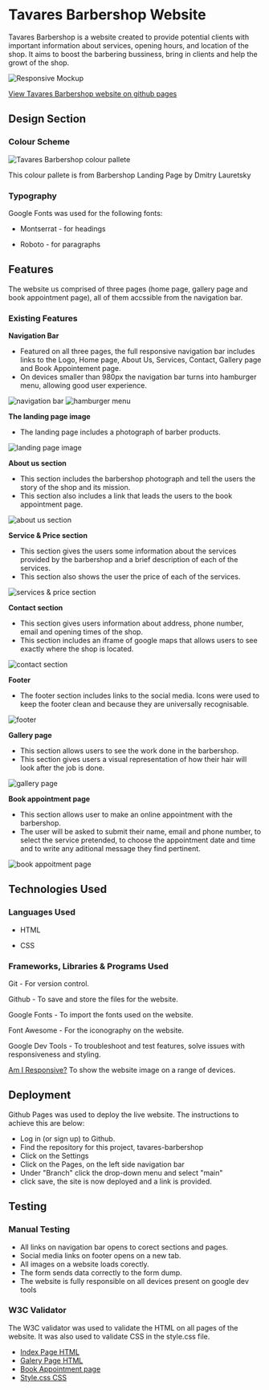 # Tavares Barbershop Website 

Tavares Barbershop is a website created to provide potential clients with important information about services, opening hours, and location of the shop. It aims to boost the barbering bussiness, bring in clients and help the growt of the shop.

![Responsive Mockup](/assets/images/project-image.jpeg)

[View Tavares Barbershop website on github pages](https://jmanager25.github.io/tavares-barbershop/)

## Design Section

### Colour Scheme

![Tavares Barbershop colour pallete](/assets/images/color-pallet.jpeg)

This colour pallete is from Barbershop Landing Page
by Dmitry Lauretsky 

### Typography

Google Fonts was used for the following fonts:

* Montserrat - for headings

* Roboto - for paragraphs

## Features

The website us comprised of three pages (home page, gallery page and book appointment page), all of them accssible from the navigation bar.

### Existing Features 

__Navigation Bar__

  - Featured on all three pages, the full responsive navigation bar includes links to the Logo, Home page, About Us, Services, Contact, Gallery page and Book Appointement page.
  - On devices smaller than 980px the navigation bar turns into hamburger menu, allowing good user experience.

![navigation bar](/assets/images/navigationbar.jpeg)
![hamburger menu](/assets/images/hamburger-menu.jpeg)

__The landing page image__
 
  - The landing page includes a photograph of barber products.

 ![landing page image](/assets/images/landing-page-image.jpeg)

__About us section__

  - This section includes the barbershop photograph and tell the users the story of the shop and its mission.
  - This section also includes a link that leads the users to the book appointment page.

  ![about us section](/assets/images/About-us.jpeg)

__Service & Price section__  

   - This section gives the users some information about the services provided by the barbershop and a brief description of each of the services.
   - This section also shows the user the price of each of the services.

   ![services & price section](/assets/images/service-section.jpeg)

__Contact section__

   - This section gives users information about address, phone number, email and opening times of the shop.
   - This section includes an iframe of google maps that allows users to see exactly where the shop is located.

   ![contact section](/assets/images/contact.jpeg)

__Footer__

   - The footer section includes links to the social media. Icons were used to keep the footer clean and because they are universally recognisable.

   ![footer](/assets/images/footer.jpeg)

__Gallery page__

   - This section allows users to see the work done in the barbershop.
   - This section gives users a visual representation of how their hair will look after the job is done.

   ![gallery page](/assets/images/gallery.jpeg)

__Book appointment page__

   - This section allows user to make an online appointment with the barbershop.
   - The user will be asked to submit their name, email and phone number, to select the service pretended, to choose the appointment date and time and to write any aditional message they find pertinent. 

   ![book appoitment page](/assets/images/form.jpeg)

## Technologies Used

### Languages Used

* HTML 

* CSS 

### Frameworks, Libraries & Programs Used

Git - For version control.

Github - To save and store the files for the website.

Google Fonts - To import the fonts used on the website.

Font Awesome - For the iconography on the website.

Google Dev Tools - To troubleshoot and test features, solve issues with responsiveness and styling.

[Am I Responsive?](http://ami.responsivedesign.is/) To show the website image on a range of devices.

## Deployment

Github Pages was used to deploy the live website. The instructions to achieve this are below:

* Log in (or sign up) to Github.
* Find the repository for this project, tavares-barbershop
* Click on the Settings
* Click on the Pages, on the left side navigation bar
* Under "Branch" click the drop-down menu and select "main"
* click save, the site is now deployed and a link is provided.

## Testing

### Manual Testing

* All links on navigation bar opens to corect sections and pages.
* Social media links on footer opens on a new tab.
* All images on a website loads corectly.
* The form sends data correctly to the form dump.
* The website is fully responsible on all devices present on google dev tools

### W3C Validator

The W3C validator was used to validate the HTML on all pages of the website. It was also used to validate CSS in the style.css file.

* [Index Page HTML](assets/test/validation/index-page.jpeg)
* [Galery Page HTML](assets/test/validation/gallery-page.jpeg)
* [Book Appointment page](assets/test/validation/book-ppointment-page.jpeg)
* [Style.css CSS](assets/test/validation/css-file.jpeg)